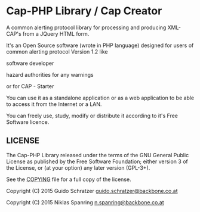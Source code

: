 # Cap-PHP Library / Cap Creator
A common alerting protocol library for processing and producing XML-CAP's from a JQuery HTML form.

It's an Open Source software (wrote in PHP language) designed for users of common alerting protocol Version 1.2 like

 software developer

 hazard authorities for any warnings

 or for CAP - Starter

You can use it as a standalone application or as a web application to be able to access it from the Internet or a LAN.

You can freely use, study, modify or distribute it according to it's Free Software licence.

## LICENSE

The Cap-PHP Library released under the terms of the GNU General Public License as published by the Free Software Foundation; either version 3 of the License, or (at your option) any later version (GPL-3+).

See the [COPYING](COPYING) file for a full copy of the license.

Copyright (C) 2015 Guido Schratzer <guido.schratzer@backbone.co.at>

Copyright (C) 2015 Niklas Spanring <n.spanring@backbone.co.at>




